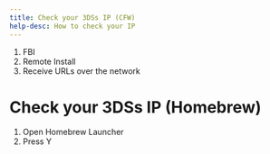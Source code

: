 ```yaml
---
title: Check your 3DSs IP (CFW)
help-desc: How to check your IP
---
```


1. FBI
2. Remote Install
3. Receive URLs over the network

# Check your 3DSs IP (Homebrew)
1. Open Homebrew Launcher
2. Press Y
